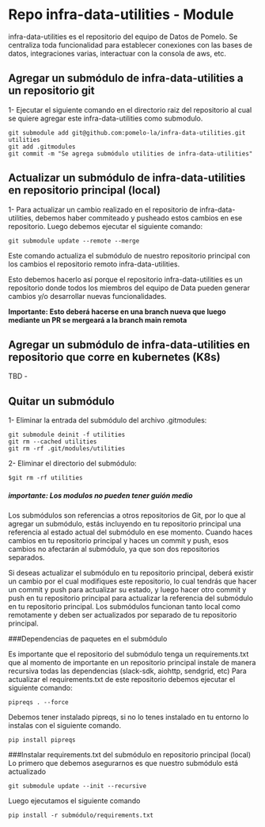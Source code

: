 # Repo infra-data-utilities - Module

infra-data-utilities es el repositorio del equipo de Datos de Pomelo. Se centraliza toda funcionalidad para establecer conexiones con las bases de datos, integraciones varias, interactuar con la consola de aws, etc. 

##  Agregar un submódulo de infra-data-utilities a un repositorio git

1- Ejecutar el siguiente comando en el directorio raiz del repositorio al cual se quiere agregar este infra-data-utilities como submodulo.

    git submodule add git@github.com:pomelo-la/infra-data-utilities.git utilities
    git add .gitmodules
    git commit -m "Se agrega submódulo utilities de infra-data-utilities"

##  Actualizar un submódulo de infra-data-utilities en repositorio principal (local)

1- Para actualizar un cambio realizado en el repositorio de infra-data-utilities, debemos haber commiteado y pusheado estos cambios en ese repositorio. 
    Luego debemos ejecutar el siguiente comando:

    git submodule update --remote --merge
    
Este comando actualiza el submódulo de nuestro repositorio principal con los cambios el repositorio remoto infra-data-utilities.

Esto debemos hacerlo así porque el repositorio infra-data-utilities es un repositorio donde todos los miembros del equipo de Data pueden generar cambios 
y/o desarrollar nuevas funcionalidades. 

**Importante: Esto deberá hacerse en una branch nueva que luego mediante un PR se mergeará a la branch main remota** 

## Agregar un submódulo de infra-data-utilities en repositorio que corre en kubernetes (K8s)
TBD - 

## Quitar un submódulo

1- Eliminar la entrada del submódulo del archivo .gitmodules:

    git submodule deinit -f utilities
    git rm --cached utilities
    git rm -rf .git/modules/utilities

2- Eliminar el directorio del submódulo:

    $git rm -rf utilities

##### importante: Los modulos no pueden tener guión medio 

Los submódulos son referencias a otros repositorios de Git, por lo que al agregar un submódulo, estás incluyendo en tu repositorio principal una referencia al estado actual del submódulo en ese momento. Cuando haces cambios en tu repositorio principal y haces un commit y push, esos cambios no afectarán al submódulo, ya que son dos repositorios separados.

Si deseas actualizar el submódulo en tu repositorio principal, deberá existir un cambio por el cual modifiques este repositorio, lo cual tendrás que hacer un commit y push para actualizar su estado, y luego hacer otro commit y push en tu repositorio principal para actualizar la referencia del submódulo en tu repositorio principal. Los submódulos funcionan tanto local como remotamente y deben ser actualizados por separado de tu repositorio principal.

###Dependencias de paquetes en el submódulo

Es importante que el repositorio del submódulo tenga un requirements.txt que al momento de importante en un repositorio principal instale de manera recursiva todas las dependencias (slack-sdk, aiohttp, sendgrid, etc)
Para actualizar el requirements.txt de este repositorio debemos ejecutar el siguiente comando: 

    pipreqs . --force

Debemos tener instalado pipreqs, si no lo tenes instalado en tu entorno lo instalas con el siguiente comando. 

    pip install pipreqs

###Instalar requirements.txt del submódulo en repositorio principal (local)
Lo primero que debemos asegurarnos es que nuestro submódulo está actualizado

    git submodule update --init --recursive

Luego ejecutamos el siguiente comando

    pip install -r submódulo/requirements.txt